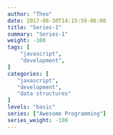 ```yaml
---
author: "Theo"
date: 2017-06-30T14:15:59-06:00
title: "Series-1"
summary: "Series-1"
weight: -100
tags: [
    "javascript",
    "development",
]
categories: [
   "javascript",
   "development",
   "data structures"
]
levels: "basic"
series: ["Awesome Programming"]
series_weight: -100
---
```

